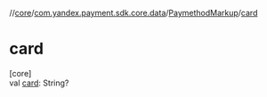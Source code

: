 //[core](../../../index.md)/[com.yandex.payment.sdk.core.data](../index.md)/[PaymethodMarkup](index.md)/[card](card.md)

# card

[core]\
val [card](card.md): String?
